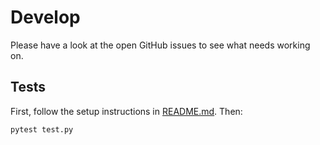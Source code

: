 # Develop

Please have a look at the open GitHub issues to see what needs working on.


## Tests

First, follow the setup instructions in [README.md](README.md). Then:

```sh
pytest test.py
```

